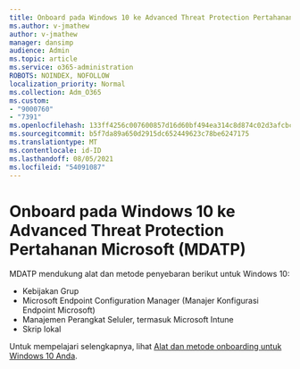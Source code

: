 ```yaml
---
title: Onboard pada Windows 10 ke Advanced Threat Protection Pertahanan Microsoft (MDATP)
ms.author: v-jmathew
author: v-jmathew
manager: dansimp
audience: Admin
ms.topic: article
ms.service: o365-administration
ROBOTS: NOINDEX, NOFOLLOW
localization_priority: Normal
ms.collection: Adm_O365
ms.custom:
- "9000760"
- "7391"
ms.openlocfilehash: 133ff4256c007600857d16d60bf494ea314c8d874c02d3afcbc3ff1a29b9c802
ms.sourcegitcommit: b5f7da89a650d2915dc652449623c78be6247175
ms.translationtype: MT
ms.contentlocale: id-ID
ms.lasthandoff: 08/05/2021
ms.locfileid: "54091087"
---
```

# <a name="onboard-a-windows-10-device-to-microsoft-defender-advanced-threat-protection-mdatp"></a>Onboard pada Windows 10 ke Advanced Threat Protection Pertahanan Microsoft (MDATP)

MDATP mendukung alat dan metode penyebaran berikut untuk Windows 10:

- Kebijakan Grup
- Microsoft Endpoint Configuration Manager (Manajer Konfigurasi Endpoint Microsoft)
- Manajemen Perangkat Seluler, termasuk Microsoft Intune
- Skrip lokal

Untuk mempelajari selengkapnya, lihat [Alat dan metode onboarding untuk Windows 10 Anda](https://go.microsoft.com/fwlink/?linkid=2143460).
